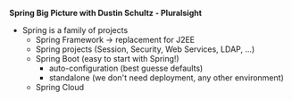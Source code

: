 **Spring Big Picture with Dustin Schultz - Pluralsight**
- Spring is a family of projects
    - Spring Framework -> replacement for J2EE
    - Spring projects (Session, Security, Web Services, LDAP, ...)
    - Spring Boot (easy to start with Spring!)
        - auto-configuration (best guesse defaults)
        - standalone (we don't need deployment, any other environment)
    - Spring Cloud
